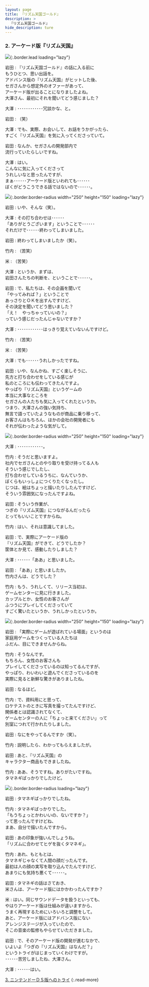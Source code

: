 ```yaml
---
layout: page
title: 『リズム天国ゴールド』
description: >
  『リズム天国ゴールド』
hide_description: ture
---
```


### 2. アーケード版『リズム天国』

![](/interviews/jp/nds/ylzj/vol1/img/mainvisual2.jpg){:.border.lead loading="lazy"}

岩田
: 『リズム天国ゴールド』の話に入る前に<br>もうひとつ、思い出話を。<br>アドバンス版の『リズム天国』がヒットした後、<br>セガさんから想定外のオファーがあって、<br>アーケード版が出ることになりましたよね。<br>大澤さん、最初にそれを聞いてどう感じました？

大澤
: ････････････冗談かな、と。

岩田
: （笑）

大澤
: でも、実際、お会いして、お話をうかがったら、<br>すごく『リズム天国』を気に入ってくださっていて。

岩田
: なんか、セガさんの開発部内で<br>流行っていたらしいですね。

大澤
: はい。<br>こんなに気に入ってくださって<br>うれしいなと思ったんですが、<br>まぁ･･････アーケード版といわれても･･････<br>ぼくがどうこうできる話ではないので･･････。

![](/interviews/jp/nds/ylzj/vol1/img/photo06.jpg){:.border.border-radius width="250" height="150" loading="lazy"}

岩田
: いや、そんな（笑）。

大澤
: その打ち合わせは･･････<br>「ありがとうございます」ということで･･････<br>それだけで･･････終わってしまいました。

岩田
: 終わってしまいましたか（笑）。

竹内
: （苦笑）

米
: （苦笑）

大澤
: というか、まずは、<br>岩田さんたちの判断を、ということで･･････。

岩田
: で、私たちは、その企画を聞いて<br>「やってみれば？」ということで<br>あっさりとＯＫを出すんですけど、<br>その決定を聞いてどう思いました？<br>「え！　やっちゃっていいの？」<br>っていう感じだったんじゃないですか？

大澤
: ････････････はっきり覚えていないんですけど。

竹内
: （苦笑）

米
: （苦笑）

大澤
: でも･･････うれしかったですね。

岩田
: いや、なんかね、すごく楽しそうに、<br>先方と打ち合わせをしている感じが<br>私のところにも伝わってきたんですよ。<br>やっぱり『リズム天国』というゲームの<br>本当に大事なところを<br>セガさんの人たちも気に入ってくれたというか。<br>つまり、大澤さんの強い気持ち、<br>無言で語っていたようなものが商品に乗り移って、<br>お客さんはもちろん、ほかの会社の開発者にも<br>それが伝わったような気がして。

![](/interviews/jp/nds/ylzj/vol1/img/photo07.jpg){:.border.border-radius width="250" height="150" loading="lazy"}

大澤
: ････････････。

竹内
: そうだと思いますよ。<br>社内でセガさんとのやり取りを受け持ってる人も<br>そういう感じでしたし、<br>打ち合わせしているうちに、なんていうか、<br>ぼくらもいっしょにつくりたくなったし。<br>じつは、絵はちょっと描いたりしたんですけど、<br>そういう雰囲気になったんですよね。

岩田
: そういう作業が、<br>つぎの『リズム天国』につながるんだったら<br>とってもいいことですからね。

竹内
: はい、それは意識してました。

岩田
: で、実際にアーケード版の<br>『リズム天国』ができて、どうでしたか？<br>筐体とか見て、感動したりしました？

大澤
: ･･････「ああ」と思いました。

岩田
: 「ああ」と思いましたか。<br>竹内さんは、どうでした？

竹内
: もう、うれしくて、リリース当初は、<br>ゲームセンターに見に行きました。<br>カップルとか、女性のお客さんが<br>ふつうにプレイしてくださっていて<br>すごく驚いたというか、うれしかったというか。

![](/interviews/jp/nds/ylzj/vol1/img/photo08.jpg){:.border.border-radius width="250" height="150" loading="lazy"}

岩田
: 「実際にゲームが遊ばれている場面」というのは<br>家庭用ゲームをつくっている人たちは<br>ふだん、目にできませんからね。

竹内
: そうなんです。<br>もちろん、女性のお客さんも<br>プレイしてくださっているのは知ってるんですが、<br>やっぱり、わいわいと遊んでくださっているのを<br>実際に見ると新鮮な驚きがありましたね。

岩田
: なるほど。

竹内
: で、資料用にと思って、<br>ロケテストのときに写真を撮ってたんですけど、<br>関係者とは認識されてなくて、<br>ゲームセンターの人に「ちょっと来てください」って<br>別室につれて行かれたりしました。

岩田
: なにをやってるんですか（笑）。

竹内
: 説明したら、わかってもらえましたが。

岩田
: あと、『リズム天国』の<br>キャラクター商品もできましたね。

竹内
: ああ、そうですね。ありがたいですね。<br>タマネギばっかりでしたけど。

![](/interviews/jp/nds/ylzj/vol1/img/tamanegi.gif){:.border.border-radius loading="lazy"}

岩田
: タマネギばっかりでしたね。

竹内
: タマネギばっかりでした。<br>「もうちょっとかわいいの、ないですか？」<br>って思ったんですけどね、<br>まあ、自分で描いたんですから。

岩田
: あの印象が強いんでしょうね。<br>「リズムに合わせてヒゲを抜くタマネギ」。

竹内
: あれ、もともとは、<br>タマネギじゃなくて人間の顔だったんです。<br>最初は人の顔の実写を取り込んでたんですけど、<br>あまりにも気持ち悪くて･･････。

岩田
: タマネギの話はさておき、<br>米さんは、アーケード版にはかかわったんですか？

米
: はい。同じサウンドデータを扱うといっても、<br>やはりアーケード版は仕組みが違いますから、<br>うまく再現するためにいろいろと調整をして。<br>あと、アーケード版にはアドバンス版にない<br>アレンジステージが入っていたので、<br>そこの音楽の監修もやらせていただきました。

岩田
: で、そのアーケード版の開発が進むなかで、<br>いよいよ「つぎの『リズム天国』はなんだ？」<br>というトライがはじまっていくわけですが。<br>･･････苦労しましたね、大澤さん。

大澤
: ･･････はい。<br>

[3. ニンテンドーＤＳ版へのトライ](3.md)
{:.read-more}

